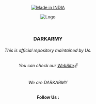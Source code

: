 
  
  <p align=center>
  <a href="https://dark4rmy.in/"><img title="Made in INDIA" src="https://img.shields.io/badge/MADE%20IN-INDIA-SCRIPT?colorA=%23ff8100&colorB=%23017e40&colorC=%23ff0000&style=for-the-badge"></a>
  </p>
  
  <p align="center">
  <img src="https://github.com/D4RK-4RMY/DARKARMY/blob/main/darkarmylogo-removebg-preview%20(2).png" alt=" Logo" />
</p>

  <br>
  
  ### <p align="center"> DARKARMY <p align="center">
 
###### <p align="center">*This is official repository maintained by Us.*

###### <p align="center"> *You can check our [WebSite](https://dark4rmy.in/)✌*

###### <p align="center">We are DARKARMY <p align="center">

#### <p align="center"> Follow Us : <p align="center">
